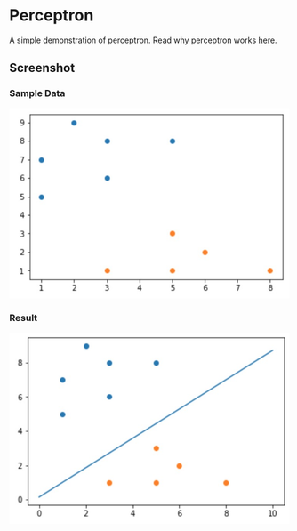 # Perceptron
A simple demonstration of perceptron. Read why perceptron works [here](https://howardliusite.wordpress.com/2018/06/29/perceptron-understand-the-update-rule/).

## Screenshot
### Sample Data
![screenshot](imgs/screenshot.jpg "screenshot")

### Result
![screenshot](imgs/screenshot2.jpg "screenshot")
